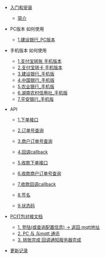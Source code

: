 * [入门和安装](README.md)
    * [简介](README.md)
        
* PC版本 如何使用
  * [1.建设银行_PC版本](Channel/pc_ccb.md)
  
* 手机版本 如何使用
  * [1.支付宝转账 手机版本](Channel/alipay.md)
  * [2.支付宝转卡 手机版本](Channel/alipay_card.md )
  * [3.建设银行_手机版](Channel/ccb.md)
  * [4.中国银行_手机版](Channel/boc.md)
  * [5.农业银行_手机版](Channel/abchina.md)
  * [6.湖南农村信用社_手机版](Channel/hunan_bank.md)
  * [7.平安银行_手机版](Channel/pingan_bank.md)


* API
  * [1.下单接口](API/下单接口.md)
  * [2.订单号查询](API/订单号查询.md)
  * [3.商户订单号查询](API/商户订单号查询.md)
  * [4.回调callback](API/回调callback.md)
  
  * [5.收款下单接口](API/收款下单接口.md)
  * [6.收款商户订单号查询](API/收款订单查询.md)
  * [7.收款回调callback](API/收款回调callback.md)
  * [8.签名](API/签名.md)
  * [9.状态码](API/状态码.md)
  
  
* [PC打包对接文档](PC/README.md) 
  * [1. 登陆(或查询配置信息) ->  返回 mqtt地址](PC/查询配置信息.md)
  * [2. PC 与 与mqtt 通讯](PC/mqtt消息.md)
  * [3. 转账完成 回调通知服务器完成](PC/转账完成回调.md)


* [更新记录](CHANGELOG.md)